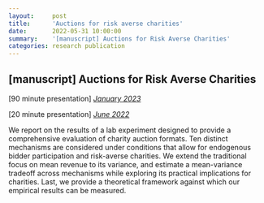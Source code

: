 ```yaml
---
layout:     post
title:      'Auctions for risk averse charities'
date:       2022-05-31 10:00:00
summary:    '[manuscript] Auctions for Risk Averse Charities'
categories: research publication
---
```


<h2>&#91;manuscript&#93; Auctions for Risk Averse Charities
</h2>

&#91;90 minute presentation&#93; <em>[January 2023](https://josh-r-foster.github.io/courses/research/risk-averse-charities/90-minute.html)</em>

&#91;20 minute presentation&#93; <em>[June 2022](https://josh-r-foster.github.io/courses/research/risk-averse-charities/20-min.html)</em>

We report on the results of a lab experiment designed to provide a comprehensive evaluation of charity auction formats.  Ten distinct mechanisms are considered under conditions that allow for endogenous bidder participation and risk-averse charities.  We extend the traditional focus on mean revenue to its variance, and estimate a mean-variance tradeoff across mechanisms while exploring its practical implications for charities.  Last, we provide a theoretical framework against which our empirical results can be measured.